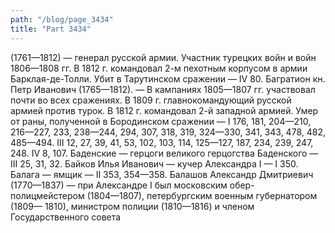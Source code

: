 ```yaml
---
path: "/blog/page_3434"
title: "Part 3434"
---
```


(1761—1812) — генерал русской армии. Участник турецких войн и войн 1806—1808 гг. В 1812 г. командовал 2-м пехотным корпусом в армии Барклая-де-Толли. Убит в Тарутинском сражении — IV 80.
Багратион кн. Петр Иванович (1765—1812). — В кампаниях 1805—1807 гг. участвовал почти во всех сражениях. В 1809 г. главнокомандующий русской армией против турок. В 1812 г. командовал 2-й западной армией. Умер от раны, полученной в Бородинском сражении — I 176, 181, 204—210, 216—227, 233, 238—244, 294, 307, 318, 319, 324—330, 341, 343, 478, 482, 485—494. III 12, 27, 39, 41, 53, 102, 103, 114, 125—127, 187, 234, 239, 247, 248. IV 8, 107.
Баденские — герцоги великого герцогства Баденского — III 25, 31, 32.
Байков Илья Иванович — кучер Александра I — I 350.
Балага — ямщик — II 353, 354—358.
Балашов Александр Дмитриевич (1770—1837) — при Александре I был московским обер-полицмейстером (1804—1807), петербургским военным губернатором (1809— 1810), министром полиции (1810—1816) и членом Государственного совета
